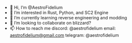 - 👋 Hi, I’m @AestroFidelium
- 👀 I’m interested in Rust, Python, and SC2 Engine
- 🌱 I’m currently learning reverse engineering and modding
- 💞️ I’m looking to collaborate on blizzard?
- 📫 How to reach me discord: @aestrofidelium
                     email: aestrofidelium@gmail.com
                     telegram: @aestrofidelium
